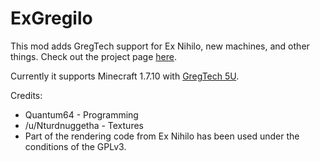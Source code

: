 # ExGregilo

This mod adds GregTech support for Ex Nihilo, new machines, and other things.  Check out the project page [here](https://minecraft.curseforge.com/projects/exgregilo).


Currently it supports Minecraft 1.7.10 with [GregTech 5U](https://github.com/Blood-Asp/GT5-Unofficial/).


Credits:
- Quantum64 - Programming
- /u/Nturdnuggetha - Textures
- Part of the rendering code from Ex Nihilo has been used under the conditions of the GPLv3.
